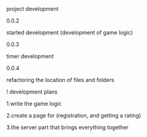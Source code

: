 project development

0.0.2

started development
(development of game logic)

0.0.3

timer development

0.0.4

refactoring the location of files and folders


! development plans

1.write the game logic

2.create a page for (registration, and getting a rating)

3.the server part that brings everything together